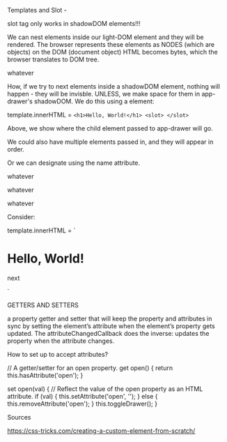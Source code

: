 Templates and Slot - 

slot tag only works in shadowDOM elements!!!

We can nest elements inside our light-DOM element and they will be rendered.
The browser represents these elements as NODES (which are objects) on the DOM (document object)
HTML becomes bytes, which the browser translates to DOM tree. 

<app-drawer>
  <p> whatever </p>
<app-drawer>

How, if we try to next elements inside a shadowDOM element, nothing will happen - they will be invisble. 
UNLESS, we make space for them in app-drawer's shadowDOM.  We do this using a <slot> element: 

  template.innerHTML = `<h1>Hello, World!</h1>
  <slot> </slot>`

  Above, we show where the child element passed to app-drawer will go. 

  We could also have multiple elements passed in, and they will appear in order. 

  Or we can designate using the name attribute.

<app-drawer>
  <p slot="a"> whatever </p>
    <p slot="c"> whatever </p>
      <p slot="b"> whatever </p>
<app-drawer>

Consider: 

  template.innerHTML = `<h1>Hello, World!</h1>
  <slot name ="c"> </slot>
  <p> next </p>
  <slot name="a"></slot>`
 
 GETTERS AND SETTERS

 a property getter and setter that will keep the property and attributes in sync by setting the element’s attribute when the element’s property gets updated. The attributeChangedCallback does the inverse: updates the property when the attribute changes.



 How to set up to accept attributes? 

  // A getter/setter for an open property.
  get open() {
    return this.hasAttribute('open');
  }

  set open(val) {
    // Reflect the value of the open property as an HTML attribute.
    if (val) {
      this.setAttribute('open', '');
    } else {
      this.removeAttribute('open');
    }
    this.toggleDrawer();
  }


Sources

https://css-tricks.com/creating-a-custom-element-from-scratch/